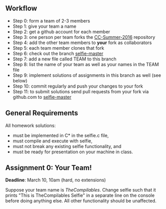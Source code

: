 Workflow
--------

* Step 0: form a team of 2-3 members
* Step 1: give your team a name
* Step 2: get a github account for each member
* Step 3: one person per team forks the [CC-Summer-2016](https://github.com/cksystemsteaching/CC-Summer-2016/fork) repository
* Step 4: add the other team members to __your__ fork as collaborators
* Step 5: each team member clones that fork
* Step 6: check out the branch [selfie-master](https://github.com/cksystemsteaching/CC-Summer-2016/tree/selfie-master)
* Step 7: add a new file called TEAM to this branch
* Step 8: list the name of your team as well as your names in the TEAM file
* Step 9: implement solutions of assignments in this branch as well (see below)
* Step 10: commit regularly and push your changes to your fork
* Step 11: to submit solutions send pull requests from your fork via github.com to [selfie-master](https://github.com/cksystemsteaching/CC-Summer-2016/tree/selfie-master)

General Requirements
--------------------

All homework solutions:

* must be implemented in C* in the selfie.c file,
* must compile and execute with selfie,
* must not break any existing selfie functionality, and
* must be ready for presentation on your machine in class.

Assignment 0: Your Team!
------------------------

__Deadline__: March 10, 10am (hard, no extensions)

Suppose your team name is *TheCompilables*. Change selfie such that it prints "This is TheCompilables Selfie" in a separate line on the console before doing anything else. All other functionality should be unaffected.